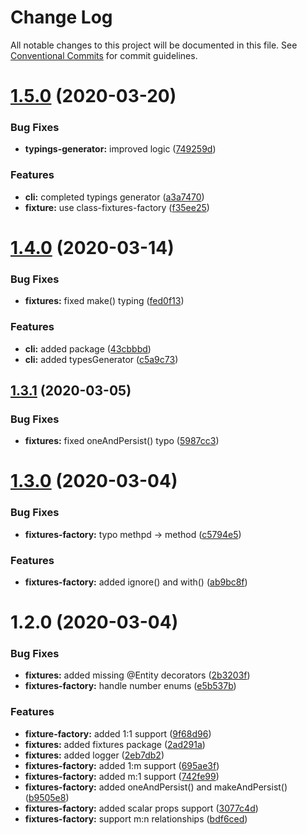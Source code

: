 # Change Log

All notable changes to this project will be documented in this file.
See [Conventional Commits](https://conventionalcommits.org) for commit guidelines.

# [1.5.0](https://github.com/CyriacBr/mikro-resources/compare/v1.4.1...v1.5.0) (2020-03-20)


### Bug Fixes

* **typings-generator:** improved logic ([749259d](https://github.com/CyriacBr/mikro-resources/commit/749259d626f365266efecec04b50168d61832f4b))


### Features

* **cli:** completed typings generator ([a3a7470](https://github.com/CyriacBr/mikro-resources/commit/a3a7470ed54979e6694b7cd6c6c4701e99d6eacc))
* **fixture:** use class-fixtures-factory ([f35ee25](https://github.com/CyriacBr/mikro-resources/commit/f35ee25c65a9cd85cae051c4b5e71a048f9998bc))





# [1.4.0](https://github.com/CyriacBr/mikro-resources/compare/v1.3.1...v1.4.0) (2020-03-14)


### Bug Fixes

* **fixtures:** fixed make() typing ([fed0f13](https://github.com/CyriacBr/mikro-resources/commit/fed0f132931eadf4267ce60b4dbbfdd32ebfe1af))


### Features

* **cli:** added package ([43cbbbd](https://github.com/CyriacBr/mikro-resources/commit/43cbbbdd0a5a89aba945ab1fd9ea61281b98d1eb))
* **cli:** added typesGenerator ([c5a9c73](https://github.com/CyriacBr/mikro-resources/commit/c5a9c730c543ef2805c595e9cf3058f1bc4a95bd))





## [1.3.1](https://github.com/CyriacBr/mikro-resources/compare/v1.3.0...v1.3.1) (2020-03-05)


### Bug Fixes

* **fixtures:** fixed oneAndPersist() typo ([5987cc3](https://github.com/CyriacBr/mikro-resources/commit/5987cc38e85421e203a5f42df3331fe2a0973ded))





# [1.3.0](https://github.com/CyriacBr/mikro-resources/compare/v1.2.0...v1.3.0) (2020-03-04)


### Bug Fixes

* **fixtures-factory:**  typo methpd -> method ([c5794e5](https://github.com/CyriacBr/mikro-resources/commit/c5794e50002988848b9b10565f08b13be126b6b0))


### Features

* **fixtures-factory:** added ignore() and with() ([ab9bc8f](https://github.com/CyriacBr/mikro-resources/commit/ab9bc8f7ea386667b268ec17eee9af9b346a9680))





# 1.2.0 (2020-03-04)


### Bug Fixes

* **fixtures:** added missing @Entity decorators ([2b3203f](https://github.com/CyriacBr/mikro-resources/commit/2b3203f43aaa4c4e106a63096c38102cda46ba10))
* **fixtures-factory:**  handle number enums ([e5b537b](https://github.com/CyriacBr/mikro-resources/commit/e5b537bcd9872578c9fc2dc93e91046a72cd197e))


### Features

* **fixture-factory:** added 1:1 support ([9f68d96](https://github.com/CyriacBr/mikro-resources/commit/9f68d962f69449495b8c1ca9a17e04c7cd420689))
* **fixtures:** added fixtures package ([2ad291a](https://github.com/CyriacBr/mikro-resources/commit/2ad291adaa5c6b522106c1f918af77f2070d4eca))
* **fixtures:** added logger ([2eb7db2](https://github.com/CyriacBr/mikro-resources/commit/2eb7db2d4abb8c14498ee72e8351ef7a1be6e060))
* **fixtures-factory:** added 1:m support ([695ae3f](https://github.com/CyriacBr/mikro-resources/commit/695ae3f0afdb6c794f9c6fe8f527d48990540fbc))
* **fixtures-factory:** added m:1 support ([742fe99](https://github.com/CyriacBr/mikro-resources/commit/742fe992de971ce3aa1f24c05846af19e97808de))
* **fixtures-factory:** added oneAndPersist() and makeAndPersist() ([b9505e8](https://github.com/CyriacBr/mikro-resources/commit/b9505e8e017155d31b9a892eddf69f2c532b4c9e))
* **fixtures-factory:** added scalar props support ([3077c4d](https://github.com/CyriacBr/mikro-resources/commit/3077c4d497c513575405b17fbf0a2a4639802eac))
* **fixtures-factory:** support m:n relationships ([bdf6ced](https://github.com/CyriacBr/mikro-resources/commit/bdf6ced1d42eff8dcab82944e8a6c3e7d2ce5934))
